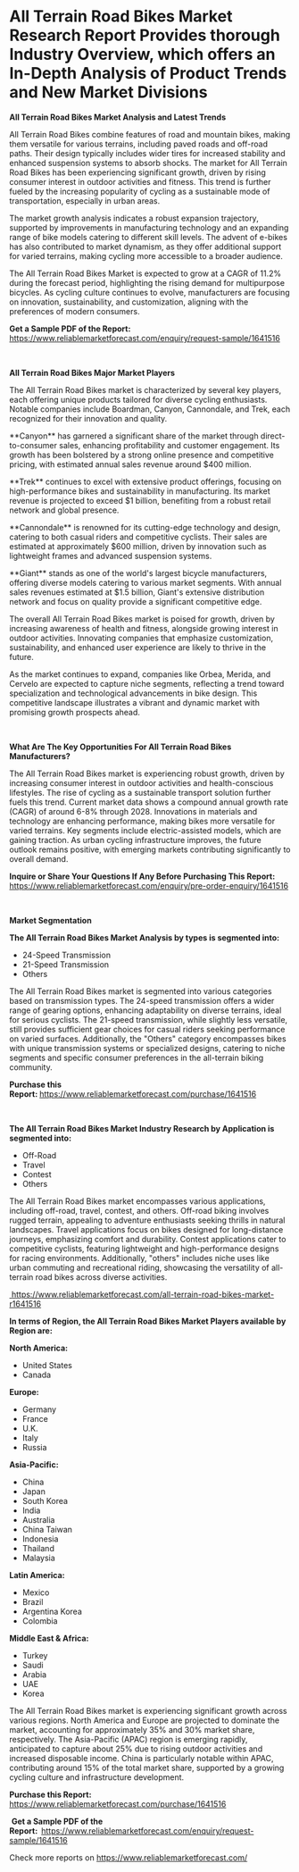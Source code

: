 <p><h1>All Terrain Road Bikes Market Research Report Provides thorough Industry Overview, which offers an In-Depth Analysis of Product Trends and New Market Divisions</h1></p><p><strong>All Terrain Road Bikes Market Analysis and Latest Trends</strong></p>
<p><p>All Terrain Road Bikes combine features of road and mountain bikes, making them versatile for various terrains, including paved roads and off-road paths. Their design typically includes wider tires for increased stability and enhanced suspension systems to absorb shocks. The market for All Terrain Road Bikes has been experiencing significant growth, driven by rising consumer interest in outdoor activities and fitness. This trend is further fueled by the increasing popularity of cycling as a sustainable mode of transportation, especially in urban areas.</p><p>The market growth analysis indicates a robust expansion trajectory, supported by improvements in manufacturing technology and an expanding range of bike models catering to different skill levels. The advent of e-bikes has also contributed to market dynamism, as they offer additional support for varied terrains, making cycling more accessible to a broader audience. </p><p>The All Terrain Road Bikes Market is expected to grow at a CAGR of 11.2% during the forecast period, highlighting the rising demand for multipurpose bicycles. As cycling culture continues to evolve, manufacturers are focusing on innovation, sustainability, and customization, aligning with the preferences of modern consumers.</p></p>
<p><strong>Get a Sample PDF of the Report:&nbsp;</strong> <a href="https://www.reliablemarketforecast.com/enquiry/request-sample/1641516?utm_campaign=3454&utm_medium=2&utm_source=Github&utm_content=ia&utm_term=30032025&utm_id=all-terrain-road-bikes">https://www.reliablemarketforecast.com/enquiry/request-sample/1641516</a></p>
<p>&nbsp;</p>
<p><strong>All Terrain Road Bikes Major Market Players</strong></p>
<p><p>The All Terrain Road Bikes market is characterized by several key players, each offering unique products tailored for diverse cycling enthusiasts. Notable companies include Boardman, Canyon, Cannondale, and Trek, each recognized for their innovation and quality.</p><p>**Canyon** has garnered a significant share of the market through direct-to-consumer sales, enhancing profitability and customer engagement. Its growth has been bolstered by a strong online presence and competitive pricing, with estimated annual sales revenue around $400 million.</p><p>**Trek** continues to excel with extensive product offerings, focusing on high-performance bikes and sustainability in manufacturing. Its market revenue is projected to exceed $1 billion, benefiting from a robust retail network and global presence.</p><p>**Cannondale** is renowned for its cutting-edge technology and design, catering to both casual riders and competitive cyclists. Their sales are estimated at approximately $600 million, driven by innovation such as lightweight frames and advanced suspension systems.</p><p>**Giant** stands as one of the world's largest bicycle manufacturers, offering diverse models catering to various market segments. With annual sales revenues estimated at $1.5 billion, Giant's extensive distribution network and focus on quality provide a significant competitive edge.</p><p>The overall All Terrain Road Bikes market is poised for growth, driven by increasing awareness of health and fitness, alongside growing interest in outdoor activities. Innovating companies that emphasize customization, sustainability, and enhanced user experience are likely to thrive in the future. </p><p>As the market continues to expand, companies like Orbea, Merida, and Cervelo are expected to capture niche segments, reflecting a trend toward specialization and technological advancements in bike design. This competitive landscape illustrates a vibrant and dynamic market with promising growth prospects ahead.</p></p>
<p>&nbsp;</p>
<p><strong>What Are The Key Opportunities For All Terrain Road Bikes Manufacturers?</strong></p>
<p><p>The All Terrain Road Bikes market is experiencing robust growth, driven by increasing consumer interest in outdoor activities and health-conscious lifestyles. The rise of cycling as a sustainable transport solution further fuels this trend. Current market data shows a compound annual growth rate (CAGR) of around 6-8% through 2028. Innovations in materials and technology are enhancing performance, making bikes more versatile for varied terrains. Key segments include electric-assisted models, which are gaining traction. As urban cycling infrastructure improves, the future outlook remains positive, with emerging markets contributing significantly to overall demand.</p></p>
<p><strong>Inquire or Share Your Questions If Any Before Purchasing This Report:</strong> <a href="https://www.reliablemarketforecast.com/enquiry/pre-order-enquiry/1641516?utm_campaign=3454&utm_medium=2&utm_source=Github&utm_content=ia&utm_term=30032025&utm_id=all-terrain-road-bikes">https://www.reliablemarketforecast.com/enquiry/pre-order-enquiry/1641516</a></p>
<p>&nbsp;</p>
<p><strong>Market Segmentation</strong></p>
<p><strong>The All Terrain Road Bikes Market Analysis by types is segmented into:</strong></p>
<p><ul><li>24-Speed Transmission</li><li>21-Speed Transmission</li><li>Others</li></ul></p>
<p><p>The All Terrain Road Bikes market is segmented into various categories based on transmission types. The 24-speed transmission offers a wider range of gearing options, enhancing adaptability on diverse terrains, ideal for serious cyclists. The 21-speed transmission, while slightly less versatile, still provides sufficient gear choices for casual riders seeking performance on varied surfaces. Additionally, the "Others" category encompasses bikes with unique transmission systems or specialized designs, catering to niche segments and specific consumer preferences in the all-terrain biking community.</p></p>
<p><strong>Purchase this Report:&nbsp;</strong><a href="https://www.reliablemarketforecast.com/purchase/1641516?utm_campaign=3454&utm_medium=2&utm_source=Github&utm_content=ia&utm_term=30032025&utm_id=all-terrain-road-bikes">https://www.reliablemarketforecast.com/purchase/1641516</a></p>
<p>&nbsp;</p>
<p><strong>The All Terrain Road Bikes Market Industry Research by Application is segmented into:</strong></p>
<p><ul><li>Off-Road</li><li>Travel</li><li>Contest</li><li>Others</li></ul></p>
<p><p>The All Terrain Road Bikes market encompasses various applications, including off-road, travel, contest, and others. Off-road biking involves rugged terrain, appealing to adventure enthusiasts seeking thrills in natural landscapes. Travel applications focus on bikes designed for long-distance journeys, emphasizing comfort and durability. Contest applications cater to competitive cyclists, featuring lightweight and high-performance designs for racing environments. Additionally, "others" includes niche uses like urban commuting and recreational riding, showcasing the versatility of all-terrain road bikes across diverse activities.</p></p>
<p><a href="https://www.reliablemarketforecast.com/all-terrain-road-bikes-market-r1641516?utm_campaign=3454&utm_medium=2&utm_source=Github&utm_content=ia&utm_term=30032025&utm_id=all-terrain-road-bikes">&nbsp;https://www.reliablemarketforecast.com/all-terrain-road-bikes-market-r1641516</a></p>
<p><strong>In terms of Region, the All Terrain Road Bikes Market Players available by Region are:</strong></p>
<p>
    <p> <strong> North America: </strong>
        <ul>
            <li>United States</li>
            <li>Canada</li>
        </ul>
        </p> 
    <p> <strong> Europe: </strong>
        <ul>
            <li>Germany</li>
            <li>France</li>
            <li>U.K.</li>
            <li>Italy</li>
            <li>Russia</li>
        </ul>
        </p> 
    <p> <strong> Asia-Pacific: </strong>
        <ul>
            <li>China</li>
            <li>Japan</li>
            <li>South Korea</li>
            <li>India</li>
            <li>Australia</li>
            <li>China Taiwan</li>
            <li>Indonesia</li>
            <li>Thailand</li>
            <li>Malaysia</li>
        </ul>
        </p> 
    <p> <strong> Latin America: </strong>
        <ul>
            <li>Mexico</li>
            <li>Brazil</li>
            <li>Argentina Korea</li>
            <li>Colombia</li>
        </ul>
        </p> 
    <p> <strong> Middle East & Africa: </strong>
        <ul>
            <li>Turkey</li>
            <li>Saudi</li>
            <li>Arabia</li>
            <li>UAE</li>
            <li>Korea</li>
        </ul>
    </p>
    </p>
<p><p>The All Terrain Road Bikes market is experiencing significant growth across various regions. North America and Europe are projected to dominate the market, accounting for approximately 35% and 30% market share, respectively. The Asia-Pacific (APAC) region is emerging rapidly, anticipated to capture about 25% due to rising outdoor activities and increased disposable income. China is particularly notable within APAC, contributing around 15% of the total market share, supported by a growing cycling culture and infrastructure development.</p></p>
<p><strong>Purchase this Report: </strong><a href="https://www.reliablemarketforecast.com/purchase/1641516?utm_campaign=3454&utm_medium=2&utm_source=Github&utm_content=ia&utm_term=30032025&utm_id=all-terrain-road-bikes">https://www.reliablemarketforecast.com/purchase/1641516</a></p>
<p>&nbsp;<strong>Get a Sample PDF of the Report:&nbsp;&nbsp;</strong><a href="https://www.reliablemarketforecast.com/enquiry/request-sample/1641516?utm_campaign=3454&utm_medium=2&utm_source=Github&utm_content=ia&utm_term=30032025&utm_id=all-terrain-road-bikes">https://www.reliablemarketforecast.com/enquiry/request-sample/1641516</a></p>
<p><strong></strong></p>
<p>Check more reports on <a href="https://www.reliablemarketforecast.com/?utm_campaign=3454&utm_medium=2&utm_source=Github&utm_content=ia&utm_term=30032025&utm_id=all-terrain-road-bikes">https://www.reliablemarketforecast.com/</a></p>